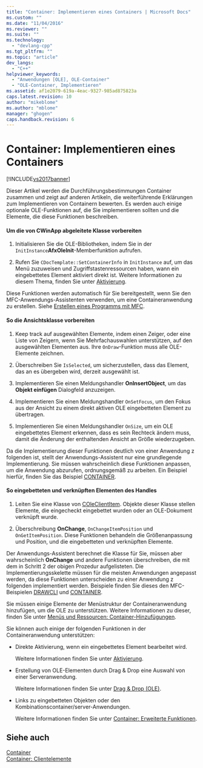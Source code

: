```yaml
---
title: "Container: Implementieren eines Containers | Microsoft Docs"
ms.custom: ""
ms.date: "11/04/2016"
ms.reviewer: ""
ms.suite: ""
ms.technology: 
  - "devlang-cpp"
ms.tgt_pltfrm: ""
ms.topic: "article"
dev_langs: 
  - "C++"
helpviewer_keywords: 
  - "Anwendungen [OLE], OLE-Container"
  - "OLE-Container, Implementieren"
ms.assetid: af1e2079-619a-4eac-9327-985ad875823a
caps.latest.revision: 10
author: "mikeblome"
ms.author: "mblome"
manager: "ghogen"
caps.handback.revision: 6
---
```

# Container: Implementieren eines Containers
[!INCLUDE[vs2017banner](../assembler/inline/includes/vs2017banner.md)]

Dieser Artikel werden die Durchführungsbestimmungen Container zusammen und zeigt auf anderen Artikeln, die weiterführende Erklärungen zum Implementieren von Containern bewerten.  Es werden auch einige optionale OLE\-Funktionen auf, die Sie implementieren sollten und die Elemente, die diese Funktionen beschreiben.  
  
#### Um die von CWinApp abgeleitete Klasse vorbereiten  
  
1.  Initialisieren Sie die OLE\-Bibliotheken, indem Sie in der `InitInstance`**AfxOleInit**\-Memberfunktion aufrufen.  
  
2.  Rufen Sie `CDocTemplate::SetContainerInfo` in `InitInstance` auf, um das Menü zuzuweisen und Zugriffstastenressourcen haben, wann ein eingebettetes Element aktiviert direkt ist.  Weitere Informationen zu diesem Thema, finden Sie unter [Aktivierung](../mfc/activation-cpp.md).  
  
 Diese Funktionen werden automatisch für Sie bereitgestellt, wenn Sie den MFC\-Anwendungs\-Assistenten verwenden, um eine Containeranwendung zu erstellen.  Siehe [Erstellen eines Programms mit MFC](../mfc/reference/mfc-application-wizard.md).  
  
#### So die Ansichtsklasse vorbereiten  
  
1.  Keep track auf ausgewählten Elemente, indem einen Zeiger, oder eine Liste von Zeigern, wenn Sie Mehrfachauswahlen unterstützen, auf den ausgewählten Elementen aus.  Ihre `OnDraw`\-Funktion muss alle OLE\-Elemente zeichnen.  
  
2.  Überschreiben Sie `IsSelected`, um sicherzustellen, dass das Element, das an es übergeben wird, derzeit ausgewählt ist.  
  
3.  Implementieren Sie einen Meldungshandler **OnInsertObject**, um das **Objekt einfügen**  Dialogfeld anzuzeigen.  
  
4.  Implementieren Sie einen Meldungshandler `OnSetFocus`, um den Fokus aus der Ansicht zu einem direkt aktiven OLE eingebetteten Element zu übertragen.  
  
5.  Implementieren Sie einen Meldungshandler `OnSize`, um ein OLE eingebettetes Element erkennen, dass es sein Rechteck ändern muss, damit die Änderung der enthaltenden Ansicht an Größe wiederzugeben.  
  
 Da die Implementierung dieser Funktionen deutlich von einer Anwendung z folgenden ist, stellt der Anwendungs\-Assistent nur eine grundlegende Implementierung.  Sie müssen wahrscheinlich diese Funktionen anpassen, um die Anwendung abzurufen, ordnungsgemäß zu arbeiten.  Ein Beispiel hierfür, finden Sie das Beispiel [CONTAINER](../top/visual-cpp-samples.md).  
  
#### So eingebetteten und verknüpften Elementen des Handles  
  
1.  Leiten Sie eine Klasse von [COleClientItem](../mfc/reference/coleclientitem-class.md).  Objekte dieser Klasse stellen Elemente, die eingecheckt eingebettet wurden oder an OLE\-Dokument verknüpft wurde.  
  
2.  Überschreibung **OnChange**, `OnChangeItemPosition` und `OnGetItemPosition`.  Diese Funktionen behandeln die Größenanpassung und Position, und die eingebetteten und verknüpften Elemente.  
  
 Der Anwendungs\-Assistent berechnet die Klasse für Sie, müssen aber wahrscheinlich **OnChange** und andere Funktionen überschreiben, die mit dem in Schritt 2 der obigen Prozedur aufgelisteten.  Die Implementierungsskelette müssen für die meisten Anwendungen angepasst werden, da diese Funktionen unterscheiden zu einer Anwendung z folgenden implementiert werden.  Beispiele finden Sie dieses den MFC\-Beispielen [DRAWCLI](../top/visual-cpp-samples.md) und [CONTAINER](../top/visual-cpp-samples.md).  
  
 Sie müssen einige Elemente der Menüstruktur der Containeranwendung hinzufügen, um die OLE zu unterstützen.  Weitere Informationen zu dieser, finden Sie unter [Menüs und Ressourcen: Container\-Hinzufügungen](../mfc/menus-and-resources-container-additions.md).  
  
 Sie können auch einige der folgenden Funktionen in der Containeranwendung unterstützen:  
  
-   Direkte Aktivierung, wenn ein eingebettetes Element bearbeitet wird.  
  
     Weitere Informationen finden Sie unter [Aktivierung](../mfc/activation-cpp.md).  
  
-   Erstellung von OLE\-Elementen durch Drag & Drop eine Auswahl von einer Serveranwendung.  
  
     Weitere Informationen finden Sie unter [Drag & Drop \(OLE\)](../mfc/drag-and-drop-ole.md).  
  
-   Links zu eingebetteten Objekten oder den Kombinationscontainer\/server\-Anwendungen.  
  
     Weitere Informationen finden Sie unter [Container: Erweiterte Funktionen](../mfc/containers-advanced-features.md).  
  
## Siehe auch  
 [Container](../mfc/containers.md)   
 [Container: Clientelemente](../mfc/containers-client-items.md)